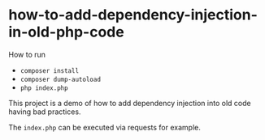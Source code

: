 how-to-add-dependency-injection-in-old-php-code
===============================================

How to run
- `composer install`
- `composer dump-autoload`
- `php index.php`

This project is a demo of how to add dependency injection into old code
having bad practices.

The `index.php` can be executed via requests for example.